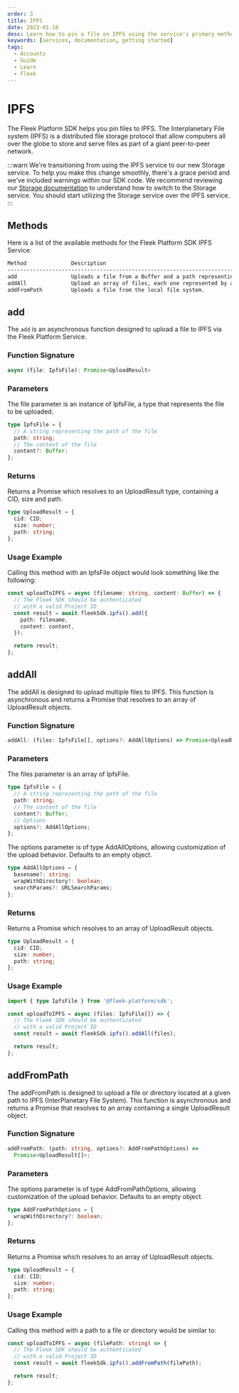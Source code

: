 ```yaml
---
order: 3
title: IPFS
date: 2023-01-10
desc: Learn how to pin a file on IPFS using the service's primary methods. Upload files individually, in bulk, or directly from your local system.
keywords: [services, documentation, getting started]
tags:
  - Accounts
  - Guide
  - Learn
  - Fleek
---
```


# IPFS

The Fleek Platform SDK helps you pin files to IPFS. The Interplanetary File system (IPFS) is a distributed file storage protocol that allow computers all over the globe to store and serve files as part of a giant peer-to-peer network.

:::warn
We're transitioning from using the IPFS service to our new Storage service. To help you make this change smoothly, there's a grace period and we've included warnings within our SDK code. We recommend reviewing our [Storage documentation](/docs/sdk/storage) to understand how to switch to the Storage service. You should start utilizing the Storage service over the IPFS service.
:::

## Methods

Here is a list of the available methods for the Fleek Platform SDK IPFS Service:

```sh
Method              Description
-----------------------------------------------------------------------------------------------------------------
add                 Uploads a file from a Buffer and a path representing the file location.
addAll              Upload an array of files, each one represented by a content and a path for the file location.
addFromPath         Uploads a file from the local file system.
```

## add

The `add` is an asynchronous function designed to upload a file to IPFS via the Fleek Platform Service.

### Function Signature

```typescript
async (file: IpfsFile): Promise<UploadResult>
```

### Parameters

The file parameter is an instance of IpfsFile, a type that represents the file to be uploaded.

```typescript
type IpfsFile = {
  // A string representing the path of the file
  path: string;
  // The content of the file
  content?: Buffer;
};
```

### Returns

Returns a Promise which resolves to an UploadResult type, containing a CID, size and path.

```typescript
type UploadResult = {
  cid: CID;
  size: number;
  path: string;
};
```

### Usage Example

Calling this method with an IpfsFile object would look something like the following:

```typescript
const uploadToIPFS = async (filename: string, content: Buffer) => {
  // The Fleek SDK should be authenticated
  // with a valid Project ID
  const result = await fleekSdk.ipfs().add({
    path: filename,
    content: content,
  });

  return result;
};
```

## addAll

The addAll is designed to upload multiple files to IPFS. This function is asynchronous and returns a Promise that resolves to an array of UploadResult objects.

### Function Signature

```typescript
addAll: (files: IpfsFile[], options?: AddAllOptions) => Promise<UploadResult[]>;
```

### Parameters

The files parameter is an array of IpfsFile.

```typescript
type IpfsFile = {
  // A string representing the path of the file
  path: string;
  // The content of the file
  content?: Buffer;
  // Options
  options?: AddAllOptions;
};
```

The options parameter is of type AddAllOptions, allowing customization of the upload behavior. Defaults to an empty object.

```typescript
type AddAllOptions = {
  basename?: string;
  wrapWithDirectory?: boolean;
  searchParams?: URLSearchParams;
};
```

### Returns

Returns a Promise which resolves to an array of UploadResult objects.

```typescript
type UploadResult = {
  cid: CID;
  size: number;
  path: string;
};
```

### Usage Example

```typescript
import { type IpfsFile } from '@fleek-platform/sdk';

const uploadToIPFS = async (files: IpfsFile[]) => {
  // The Fleek SDK should be authenticated
  // with a valid Project ID
  const result = await fleekSdk.ipfs().addAll(files);

  return result;
};
```

## addFromPath

The addFromPath is designed to upload a file or directory located at a given path to IPFS (InterPlanetary File System). This function is asynchronous and returns a Promise that resolves to an array containing a single UploadResult object.

### Function Signature

```typescript
addFromPath: (path: string, options?: AddFromPathOptions) =>
  Promise<UploadResult[]>;
```

### Parameters

The options parameter is of type AddFromPathOptions, allowing customization of the upload behavior. Defaults to an empty object.

```typescript
type AddFromPathOptions = {
  wrapWithDirectory?: boolean;
};
```

### Returns

Returns a Promise which resolves to an array of UploadResult objects.

```typescript
type UploadResult = {
  cid: CID;
  size: number;
  path: string;
};
```

### Usage Example

Calling this method with a path to a file or directory would be similar to:

```typescript
const uploadToIPFS = async (filePath: string) => {
  // The Fleek SDK should be authenticated
  // with a valid Project ID
  const result = await fleekSdk.ipfs().addFromPath(filePath);

  return result;
};
```
